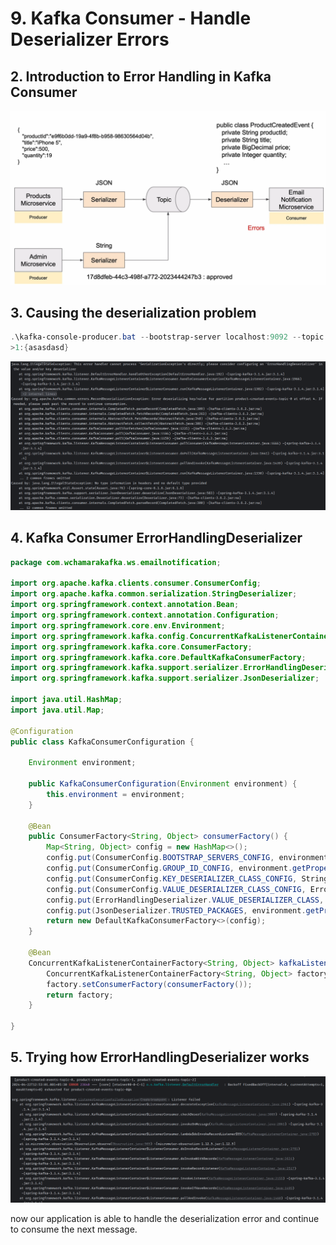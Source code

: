 # 9. Kafka Consumer - Handle Deserializer Errors

## 2. Introduction to Error Handling in Kafka Consumer

![alt text](image.png)

## 3. Causing the deserialization problem

```powershell
.\kafka-console-producer.bat --bootstrap-server localhost:9092 --topic product-created-events-topic --property "parse.key=true" --property "key.separator=:"
>1:{asasdasd}
```

![alt text](image-1.png)

## 4. Kafka Consumer ErrorHandlingDeserializer

```java
package com.wchamarakafka.ws.emailnotification;

import org.apache.kafka.clients.consumer.ConsumerConfig;
import org.apache.kafka.common.serialization.StringDeserializer;
import org.springframework.context.annotation.Bean;
import org.springframework.context.annotation.Configuration;
import org.springframework.core.env.Environment;
import org.springframework.kafka.config.ConcurrentKafkaListenerContainerFactory;
import org.springframework.kafka.core.ConsumerFactory;
import org.springframework.kafka.core.DefaultKafkaConsumerFactory;
import org.springframework.kafka.support.serializer.ErrorHandlingDeserializer;
import org.springframework.kafka.support.serializer.JsonDeserializer;

import java.util.HashMap;
import java.util.Map;

@Configuration
public class KafkaConsumerConfiguration {

    Environment environment;

    public KafkaConsumerConfiguration(Environment environment) {
        this.environment = environment;
    }

    @Bean
    public ConsumerFactory<String, Object> consumerFactory() {
        Map<String, Object> config = new HashMap<>();
        config.put(ConsumerConfig.BOOTSTRAP_SERVERS_CONFIG, environment.getProperty("spring.kafka.consumer.bootstrap-servers"));
        config.put(ConsumerConfig.GROUP_ID_CONFIG, environment.getProperty("spring.kafka.consumer.group-id"));
        config.put(ConsumerConfig.KEY_DESERIALIZER_CLASS_CONFIG, StringDeserializer.class);
        config.put(ConsumerConfig.VALUE_DESERIALIZER_CLASS_CONFIG, ErrorHandlingDeserializer.class);
        config.put(ErrorHandlingDeserializer.VALUE_DESERIALIZER_CLASS, JsonDeserializer.class);
        config.put(JsonDeserializer.TRUSTED_PACKAGES, environment.getProperty("spring.kafka.consumer.properties.spring.json.trusted.packages"));
        return new DefaultKafkaConsumerFactory<>(config);
    }

    @Bean
    ConcurrentKafkaListenerContainerFactory<String, Object> kafkaListenerContainerFactory() {
        ConcurrentKafkaListenerContainerFactory<String, Object> factory = new ConcurrentKafkaListenerContainerFactory<>();
        factory.setConsumerFactory(consumerFactory());
        return factory;
    }

}
```

## 5. Trying how ErrorHandlingDeserializer works

![alt text](image-2.png)

now our application is able to handle the deserialization error and continue to consume the next message.
